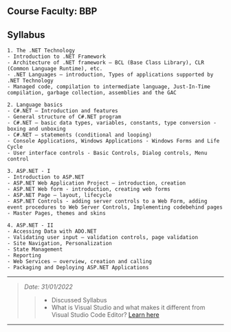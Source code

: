 Course Faculty: BBP
---
## Syllabus
    1. The .NET Technology
    - Introduction to .NET Framework
    - Architecture of .NET framework – BCL (Base Class Library), CLR (Common Language Runtime), etc.
    - .NET Languages – introduction, Types of applications supported by .NET Technology
    - Managed code, compilation to intermediate language, Just-In-Time compilation, garbage collection, assemblies and the GAC
    
    2. Language basics
    - C#.NET – Introduction and features
    - General structure of C#.NET program
    - C#.NET – basic data types, variables, constants, type conversion - boxing and unboxing
    - C#.NET – statements (conditional and looping)
    - Console Applications, Windows Applications - Windows Forms and Life Cycle
    - User interface controls - Basic Controls, Dialog controls, Menu control
    
    3. ASP.NET - I
    - Introduction to ASP.NET
    - ASP.NET Web Application Project – introduction, creation
    - ASP.NET Web form - introduction, creating web forms
    - ASP.NET Page – layout, lifecycle
    - ASP.NET Controls - adding server controls to a Web Form, adding event procedures to Web Server Controls, Implementing codebehind pages
    - Master Pages, themes and skins

    4. ASP.NET - II
    - Accessing Data with ADO.NET
    - Validating user input – validation controls, page validation
    - Site Navigation, Personalization
    - State Management
    - Reporting
    - Web Services – overview, creation and calling
    - Packaging and Deploying ASP.NET Applications
---
> *Date: 31/01/2022*
>>- Discussed Syllabus
>>- What is Visual Studio and what makes it different from Visual Studio Code Editor? [Learn here](https://stackoverflow.com/a/30586243)
---
